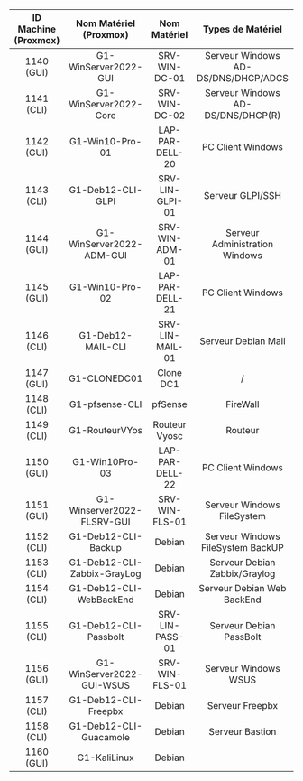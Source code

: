 | ID Machine (Proxmox) | Nom Matériel (Proxmox) | Nom Matériel | Types de Matériel | Statut Doc Install | Statut Doc Utilisateur |
|:-:|:-:|:-:|:-:|:-|:-|
| 1140 (GUI) | G1-WinServer2022-GUI | SRV-WIN-DC-01 | Serveur Windows AD-DS/DNS/DHCP/ADCS |
| 1141 (CLI) | G1-WinServer2022-Core | SRV-WIN-DC-02 | Serveur Windows AD-DS/DNS/DHCP(R) |
| 1142 (GUI) | G1-Win10-Pro-01 | LAP-PAR-DELL-20 | PC Client Windows |
| 1143 (CLI) | G1-Deb12-CLI-GLPI | SRV-LIN-GLPI-01 | Serveur GLPI/SSH |
| 1144 (GUI) | G1-WinServer2022-ADM-GUI | SRV-WIN-ADM-01 | Serveur Administration Windows |
| 1145 (GUI) | G1-Win10-Pro-02 | LAP-PAR-DELL-21 | PC Client Windows | 
| 1146 (CLI) | G1-Deb12-MAIL-CLI | SRV-LIN-MAIL-01 | Serveur Debian Mail |
| 1147 (GUI) | G1-CLONEDC01 | Clone DC1 | / |
| 1148 (CLI) | G1-pfsense-CLI | pfSense | FireWall |
| 1149 (CLI) | G1-RouteurVYos | Routeur Vyosc | Routeur |
| 1150 (GUI) | G1-Win10Pro-03 | LAP-PAR-DELL-22 | PC Client Windows |
| 1151 (GUI) | G1-Winserver2022-FLSRV-GUI | SRV-WIN-FLS-01 | Serveur Windows FileSystem |
| 1152 (CLI) | G1-Deb12-CLI-Backup | Debian | Serveur Windows FileSystem BackUP |
| 1153 (CLI) | G1-Deb12-CLI-Zabbix-GrayLog | Debian | Serveur Debian Zabbix/Graylog |
| 1154 (CLI) | G1-Deb12-CLI-WebBackEnd | Debian | Serveur Debian Web BackEnd |
| 1155 (CLI) | G1-Deb12-CLI-Passbolt | SRV-LIN-PASS-01 | Serveur Debian PassBolt |
| 1156 (GUI) | G1-WinServer2022-GUI-WSUS | SRV-WIN-FLS-01 | Serveur Windows WSUS |
| 1157 (CLI) | G1-Deb12-CLI-Freepbx | Debian | Serveur Freepbx |
| 1158 (CLI) | G1-Deb12-CLI-Guacamole | Debian | Serveur Bastion |
| 1160 (GUI) | G1-KaliLinux | Debian |  | 

